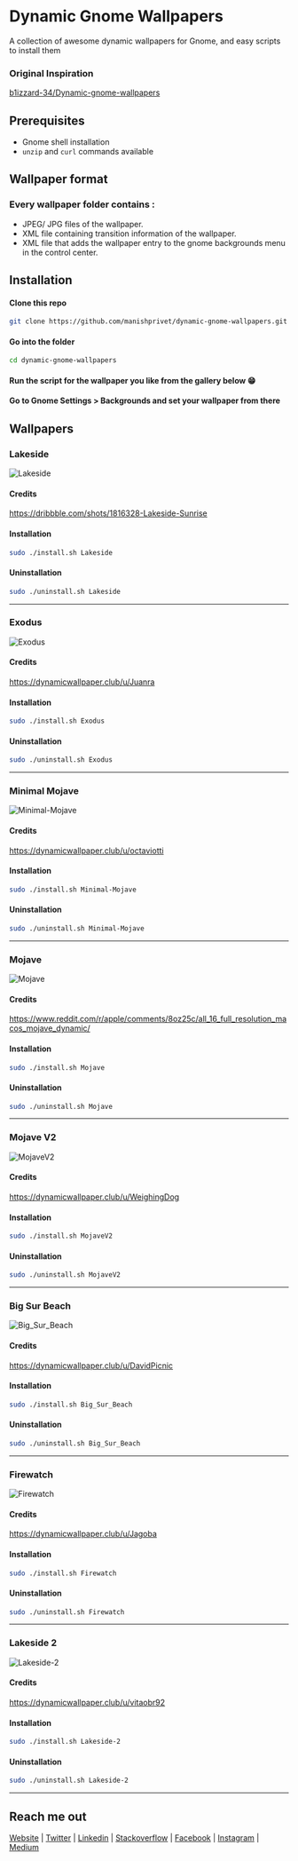 # Dynamic Gnome Wallpapers

A collection of awesome dynamic wallpapers for Gnome, and easy scripts to install them

### Original Inspiration
[b1izzard-34/Dynamic-gnome-wallpapers](https://github.com/b1izzard-34/Dynamic-gnome-wallpapers)

## Prerequisites
- Gnome shell installation
- `unzip` and `curl` commands available

## Wallpaper format
### Every wallpaper folder contains :
- JPEG/ JPG files of the wallpaper.
- XML file containing transition information of the wallpaper.
- XML file that adds the wallpaper entry to the gnome backgrounds menu in the control center.

## Installation

#### Clone this repo

```bash
git clone https://github.com/manishprivet/dynamic-gnome-wallpapers.git
```

#### Go into the folder

```bash
cd dynamic-gnome-wallpapers
```

#### Run the script for the wallpaper you like from the gallery below 😁

#### Go to Gnome Settings > Backgrounds and set your wallpaper from there

## Wallpapers

### Lakeside

![Lakeside](https://user-images.githubusercontent.com/54291836/126888360-48c90397-49fb-44ed-af52-f793178e1f63.gif)

#### Credits

https://dribbble.com/shots/1816328-Lakeside-Sunrise

#### Installation

```bash
sudo ./install.sh Lakeside
```
#### Uninstallation

```bash
sudo ./uninstall.sh Lakeside
```
---
### Exodus

![Exodus](https://user-images.githubusercontent.com/54291836/126888357-3dfde85b-b371-4d41-9695-d569c1424a48.gif)

#### Credits
https://dynamicwallpaper.club/u/Juanra
#### Installation

```bash
sudo ./install.sh Exodus
```
#### Uninstallation

```bash
sudo ./uninstall.sh Exodus
```
---
### Minimal Mojave

![Minimal-Mojave](https://user-images.githubusercontent.com/54291836/126888359-de35b414-cc69-494b-8065-487de5f22924.gif)

#### Credits
https://dynamicwallpaper.club/u/octaviotti
#### Installation

```bash
sudo ./install.sh Minimal-Mojave
```
#### Uninstallation

```bash
sudo ./uninstall.sh Minimal-Mojave
```
---
### Mojave

![Mojave](https://user-images.githubusercontent.com/54291836/126888358-ac91b4f6-0685-4fd3-8928-db4eebc75434.gif)

#### Credits

https://www.reddit.com/r/apple/comments/8oz25c/all_16_full_resolution_macos_mojave_dynamic/

#### Installation

```bash
sudo ./install.sh Mojave
```
#### Uninstallation

```bash
sudo ./uninstall.sh Mojave
```
---
### Mojave V2

![MojaveV2](https://user-images.githubusercontent.com/54291836/126888353-e1eec7c1-f5c0-48cf-b4dd-c987e11b9b69.gif)

#### Credits

https://dynamicwallpaper.club/u/WeighingDog
#### Installation

```bash
sudo ./install.sh MojaveV2
```
#### Uninstallation

```bash
sudo ./uninstall.sh MojaveV2
```
---
### Big Sur Beach

![Big_Sur_Beach](https://user-images.githubusercontent.com/54291836/126888350-d954464c-5838-40d6-a585-5c622f1e22c8.gif)

#### Credits

https://dynamicwallpaper.club/u/DavidPicnic
#### Installation

```bash
sudo ./install.sh Big_Sur_Beach
```
#### Uninstallation

```bash
sudo ./uninstall.sh Big_Sur_Beach
```
---
### Firewatch

![Firewatch](https://user-images.githubusercontent.com/54291836/126888351-023dbd48-7a49-442b-b909-91f995ed749e.gif)


#### Credits

https://dynamicwallpaper.club/u/Jagoba

#### Installation

```bash
sudo ./install.sh Firewatch
```
#### Uninstallation

```bash
sudo ./uninstall.sh Firewatch
```
---
### Lakeside 2

![Lakeside-2](https://user-images.githubusercontent.com/54291836/126888345-10183721-0984-40c3-82bf-20c147897c6c.gif)

#### Credits
https://dynamicwallpaper.club/u/vitaobr92
#### Installation

```bash
sudo ./install.sh Lakeside-2
```
#### Uninstallation

```bash
sudo ./uninstall.sh Lakeside-2
```

---
## Reach me out

<a href="https://manishk.dev" target="blank">Website</a> |  <a href="https://twitter.com/manishprivet" target="blank">Twitter</a> |  <a href="https://linkedin.com/in/manishprivet" target="blank">Linkedin</a> |  <a href="https://stackoverflow.com/users/manishprivet" target="blank">Stackoverflow</a> |  <a href="https://fb.com/manishprivet" target="blank">Facebook</a> |  <a href="https://instagram.com/manishprivet" target="blank">Instagram</a> |  <a href="https://medium.com/@manishprivet" target="blank">Medium</a>